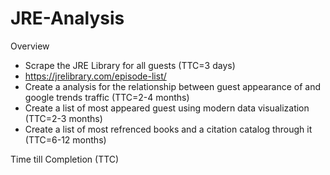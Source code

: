 # JRE-Analysis
Overview
- Scrape the JRE Library for all guests (TTC=3 days)
- https://jrelibrary.com/episode-list/
- Create a analysis for the relationship between guest appearance of and google trends traffic (TTC=2-4 months)
- Create a list of most appeared guest using modern data visualization (TTC=2-3 months)
- Create a list of most refrenced books and a citation catalog through it (TTC=6-12 months)

Time till Completion (TTC)

